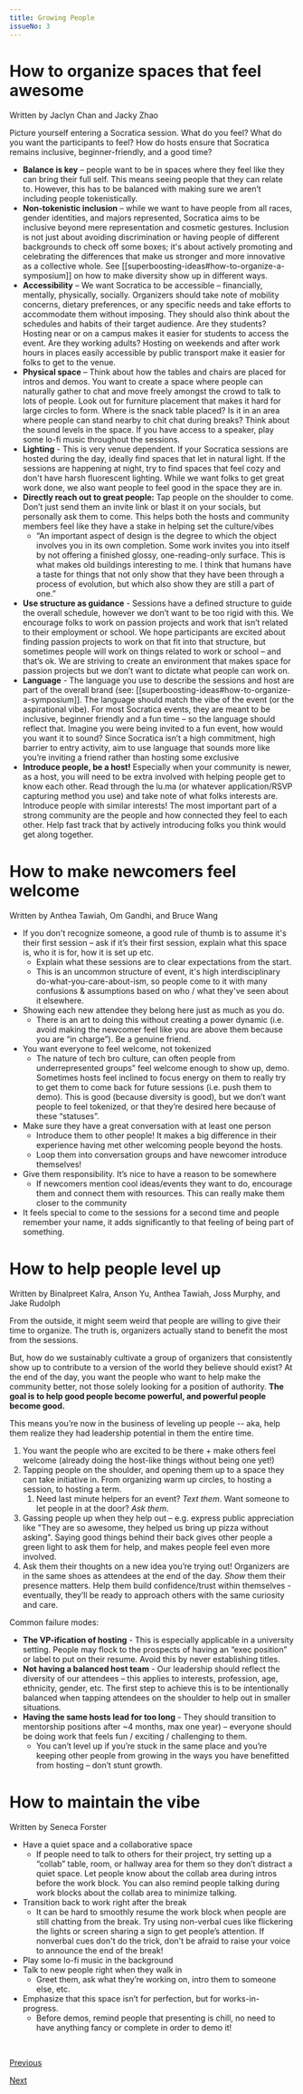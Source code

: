 ```yaml
---
title: Growing People
issueNo: 3
---
```


<div class="article-header">

# How to organize spaces that feel awesome

Written by Jaclyn Chan and Jacky Zhao

</div>

Picture yourself entering a Socratica session. What do you feel? What do you want the participants to feel? How do hosts ensure that Socratica remains inclusive, beginner-friendly, and a good time?

- **Balance is key** – people want to be in spaces where they feel like they can bring their full self. This means seeing people that they can relate to. However, this has to be balanced with making sure we aren’t including people tokenistically.
- **Non-tokenistic inclusion** – while we want to have people from all races, gender identities, and majors represented, Socratica aims to be inclusive beyond mere representation and cosmetic gestures. Inclusion is not just about avoiding discrimination or having people of different backgrounds to check off some boxes; it's about actively promoting and celebrating the differences that make us stronger and more innovative as a collective whole. See [[superboosting-ideas#how-to-organize-a-symposium]] on how to make diversity show up in different ways.
- **Accessibility** – We want Socratica to be accessible – financially, mentally, physically, socially. Organizers should take note of mobility concerns, dietary preferences, or any specific needs and take efforts to accommodate them without imposing. They should also think about the schedules and habits of their target audience. Are they students? Hosting near or on a campus makes it easier for students to access the event. Are they working adults? Hosting on weekends and after work hours in places easily accessible by public transport make it easier for folks to get to the venue.
- **Physical space** – Think about how the tables and chairs are placed for intros and demos. You want to create a space where people can naturally gather to chat and move freely amongst the crowd to talk to lots of people. Look out for furniture placement that makes it hard for large circles to form. Where is the snack table placed? Is it in an area where people can stand nearby to chit chat during breaks? Think about the sound levels in the space. If you have access to a speaker, play some lo-fi music throughout the sessions.
- **Lighting** - This is very venue dependent. If your Socratica sessions are hosted during the day, ideally find spaces that let in natural light. If the sessions are happening at night, try to find spaces that feel cozy and don't have harsh fluorescent lighting. While we want folks to get great work done, we also want people to feel good in the space they are in.
- **Directly reach out to great people:** Tap people on the shoulder to come. Don’t just send them an invite link or blast it on your socials, but personally ask them to come. This helps both the hosts and community members feel like they have a stake in helping set the culture/vibes
  - “An important aspect of design is the degree to which the object involves you in its own completion. Some work invites you into itself by not offering a finished glossy, one-reading-only surface. This is what makes old buildings interesting to me. I think that humans have a taste for things that not only show that they have been through a process of evolution, but which also show they are still a part of one.”
- **Use structure as guidance** - Sessions have a defined structure to guide the overall schedule, however we don’t want to be too rigid with this. We encourage folks to work on passion projects and work that isn’t related to their employment or school. We hope participants are excited about finding passion projects to work on that fit into that structure, but sometimes people will work on things related to work or school – and that’s ok. We are striving to create an environment that makes space for passion projects but we don’t want to dictate what people can work on.
- **Language** - The language you use to describe the sessions and host are part of the overall brand (see: [[superboosting-ideas#how-to-organize-a-symposium]]. The language should match the vibe of the event (or the aspirational vibe). For most Socratica events, they are meant to be inclusive, beginner friendly and a fun time – so the language should reflect that. Imagine you were being invited to a fun event, how would you want it to sound? Since Socratica isn’t a high commitment, high barrier to entry activity, aim to use language that sounds more like you’re inviting a friend rather than hosting some exclusive
- **Introduce people, be a host!** Especially when your community is newer, as a host, you will need to be extra involved with helping people get to know each other. Read through the lu.ma (or whatever application/RSVP capturing method you use) and take note of what folks interests are. Introduce people with similar interests! The most important part of a strong community are the people and how connected they feel to each other. Help fast track that by actively introducing folks you think would get along together.

<div class="article-header">

# How to make newcomers feel welcome

Written by Anthea Tawiah, Om Gandhi, and Bruce Wang

</div>

- If you don't recognize someone, a good rule of thumb is to assume it's their first session – ask if it’s their first session, explain what this space is, who it is for, how it is set up etc.
  - Explain what these sessions are to clear expectations from the start.
  - This is an uncommon structure of event, it's high interdisciplinary do-what-you-care-about-ism, so people come to it with many confusions & assumptions based on who / what they've seen about it elsewhere.
- Showing each new attendee they belong here just as much as you do.
  - There is an art to doing this without creating a power dynamic (i.e. avoid making the newcomer feel like you are above them because you are “in charge”). Be a genuine friend.
- You want everyone to feel welcome, not tokenized
  - The nature of tech bro culture, can often people from underrepresented groups” feel welcome enough to show up, demo. Sometimes hosts feel inclined to focus energy on them to really try to get them to come back for future sessions (i.e. push them to demo). This is good (because diversity is good), but we don’t want people to feel tokenized, or that they’re desired here because of these “statuses”.
- Make sure they have a great conversation with at least one person
  - Introduce them to other people! It makes a big difference in their experience having met other welcoming people beyond the hosts.
  - Loop them into conversation groups and have newcomer introduce themselves!
- Give them responsibility. It’s nice to have a reason to be somewhere
  - If newcomers mention cool ideas/events they want to do, encourage them and connect them with resources. This can really make them closer to the community
- It feels special to come to the sessions for a second time and people remember your name, it adds significantly to that feeling of being part of something.

<div class="article-header">

# How to help people level up

Written by Binalpreet Kalra, Anson Yu, Anthea Tawiah, Joss Murphy, and Jake Rudolph

</div>

From the outside, it might seem weird that people are willing to give their time to organize. The truth is, organizers actually stand to benefit the most from the sessions.

But, how do we sustainably cultivate a group of organizers that consistently show up to contribute to a version of the world they believe should exist? At the end of the day, you want the people who want to help make the community better, not those solely looking for a position of authority. **The goal is to help good people become powerful, and powerful people become good.**

This means you’re now in the business of leveling up people -- aka, help them realize they had leadership potential in them the entire time.

1. You want the people who are excited to be there + make others feel welcome (already doing the host-like things without being one yet!)
2. Tapping people on the shoulder, and opening them up to a space they can take initiative in. From organizing warm up circles, to hosting a session, to hosting a term.
   1. Need last minute helpers for an event? _Text them_. Want someone to let people in at the door? _Ask them_.
3. Gassing people up when they help out – e.g. express public appreciation like "They are so awesome, they helped us bring up pizza without asking". Saying good things behind their back gives other people a green light to ask them for help, and makes people feel even more involved.
4. Ask them their thoughts on a new idea you’re trying out! Organizers are in the same shoes as attendees at the end of the day. _Show_ them their presence matters. Help them build confidence/trust within themselves - eventually, they’ll be ready to approach others with the same curiosity and care.

Common failure modes:

- **The VP-ification of hosting** - This is especially applicable in a university setting. People may flock to the prospects of having an “exec position” or label to put on their resume. Avoid this by never establishing titles.
- **Not having a balanced host team** - Our leadership should reflect the diversity of our attendees – this applies to interests, profession, age, ethnicity, gender, etc. The first step to achieve this is to be intentionally balanced when tapping attendees on the shoulder to help out in smaller situations.
- **Having the same hosts lead for too long** - They should transition to mentorship positions after ~4 months, max one year) – everyone should be doing work that feels fun / exciting / challenging to them.
  - You can’t level up if you’re stuck in the same place and you’re keeping other people from growing in the ways you have benefitted from hosting – don’t stunt growth.

<div class="article-header">

# How to maintain the vibe

Written by Seneca Forster

</div>

- Have a quiet space and a collaborative space
    - If people need to talk to others for their project, try setting up a “collab” table, room, or hallway area for them so they don’t distract a quiet space. Let people know about the collab area during intros before the work block. You can also remind people talking during work blocks about the collab area to minimize talking.
- Transition back to work right after the break
    - It can be hard to smoothly resume the work block when people are still chatting from the break. Try using non-verbal cues like flickering the lights or screen sharing a sign to get people’s attention. If nonverbal cues don't do the trick, don't be afraid to raise your voice to announce the end of the break!
- Play some lo-fi music in the background
- Talk to new people right when they walk in
    - Greet them, ask what they’re working on, intro them to someone else, etc.
- Emphasize that this space isn’t for perfection, but for works-in-progress.
    - Before demos, remind people that presenting is chill, no need to have anything fancy or complete in order to demo it!

<br/>
<div class="navigation-container">
<a href="/getting-started" class="navigation-button">
<p>Previous</p>
</a>
<a href="/superboosting-ideas" class="navigation-button">
<p>Next</p>
</a>
</div>
